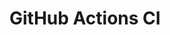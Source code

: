 # GitHub Actions CI



































































































































































































































































































































































































































































































































































































































































































































































































































































































































































































































































































































































































































































































































































































































































































































































































































































































































































































































































































































































































































































































































































































































































































































































































